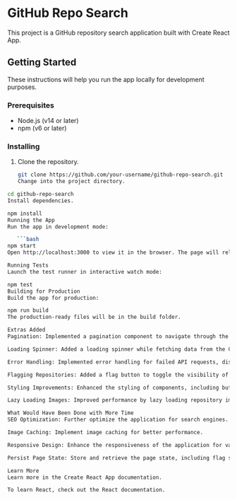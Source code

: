 # GitHub Repo Search

This project is a GitHub repository search application built with Create React App.

## Getting Started

These instructions will help you run the app locally for development purposes.

### Prerequisites

- Node.js (v14 or later)
- npm (v6 or later)

### Installing

1. Clone the repository.

   ```bash
   git clone https://github.com/your-username/github-repo-search.git
   Change into the project directory.
   ```

```bash
cd github-repo-search
Install dependencies.

```

````bash
npm install
Running the App
Run the app in development mode:

   ```bash
npm start
Open http://localhost:3000 to view it in the browser. The page will reload if you make edits.

Running Tests
Launch the test runner in interactive watch mode:

````

```bash
npm test
Building for Production
Build the app for production:
```

```bash
npm run build
The production-ready files will be in the build folder.

Extras Added
Pagination: Implemented a pagination component to navigate through the search results.

Loading Spinner: Added a loading spinner while fetching data from the GitHub API.

Error Handling: Implemented error handling for failed API requests, displaying appropriate messages to the user.

Flagging Repositories: Added a flag button to toggle the visibility of repositories and stored the state in local storage.

Styling Improvements: Enhanced the styling of components, including buttons and error messages.

Lazy Loading Images: Improved performance by lazy loading repository images.

What Would Have Been Done with More Time
SEO Optimization: Further optimize the application for search engines.

Image Caching: Implement image caching for better performance.

Responsive Design: Enhance the responsiveness of the application for various screen sizes.

Persist Page State: Store and retrieve the page state, including flag settings, on page refresh.

Learn More
Learn more in the Create React App documentation.

To learn React, check out the React documentation.
```
